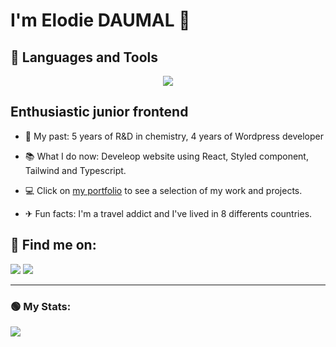 # I'm Elodie DAUMAL 👋


## 🧰 Languages and Tools

<p align="center">
  <a href="https://skillicons.dev">
    <img src="https://skillicons.dev/icons?i=git,github,react,nextjs,redux,sass,styledcomponents,tailwind,ts,vscode,wordpress" />
  </a>
</p>



## Enthusiastic junior frontend


- 💼 My past: 5 years of R&D in chemistry, 4 years of Wordpress developer
- 📚 What I do now: Develeop website using React, Styled component, Tailwind and Typescript.
- 💻 Click on [my portfolio](https://elodiedaumal-portfolio.netlify.app/) to see a selection of my work and projects.

  

- ✈ Fun facts: I'm a travel addict and I've lived in 8 differents countries.


## 🔎 Find me on:

<p align="start">
<a align="center" href = "mailto:elodiedaumal@gmail.com"><img src="https://img.shields.io/badge/-Gmail-%23333?style=for-the-badge&logo=gmail&logoColor=white"   target="_blank"></a>
<a align="center" href="https://www.linkedin.com/in/elodie-daumal-90a38b95/" target="blank"><img src="https://img.shields.io/badge/-LinkedIn-%230077B5?style=for-the-badge&logo=linkedin&logoColor=white" target="_blank"></a></p> 



---

### 🟢 My Stats:

<div>
<a href="https://github-readme-stats.vercel.app/api?username=Elodiedaumal">
  <img  align="left" src="https://github-readme-stats.vercel.app/api?username=Elodiedaumal" />
</a>
</div>








 
